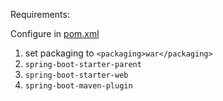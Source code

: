 Requirements:

Configure in [pom.xml](pom.xml)
1. set packaging to `<packaging>war</packaging>`
2. `spring-boot-starter-parent` 
2. `spring-boot-starter-web`
3. `spring-boot-maven-plugin`
